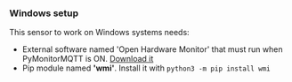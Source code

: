 ### Windows setup

This sensor to work on Windows systems needs:

- External software named 'Open Hardware Monitor' that must run when PyMonitorMQTT is ON. [Download it](https://openhardwaremonitor.org/downloads/)
- Pip module named **'wmi'**. Install it with `python3 -m pip install wmi`